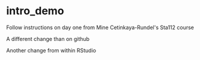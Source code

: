 # intro_demo

Follow instructions on day one from Mine Cetinkaya-Rundel's Sta112 course

A different change than on github

Another change from within RStudio
